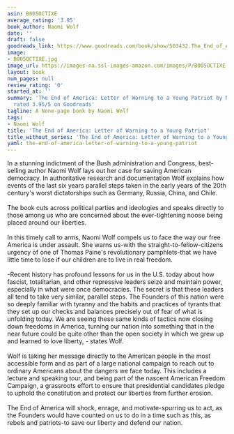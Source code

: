 ```yaml
---
asin: B005OCTIXE
average_rating: '3.95'
book_author: Naomi Wolf
date: ''
draft: false
goodreads_link: https://www.goodreads.com/book/show/503432.The_End_of_America
image:
- B005OCTIXE.jpg
image_url: https://images-na.ssl-images-amazon.com/images/P/B005OCTIXE.01._SCLZZZZZZZ.jpg
layout: book
num_pages: null
review_rating: '0'
started_at: ''
summary: 'The End of America: Letter of Warning to a Young Patriot by Naomi Wolf -
  rated 3.95/5 on Goodreads'
tagline: A None-page book by Naomi Wolf
tags:
- Naomi Wolf
title: 'The End of America: Letter of Warning to a Young Patriot'
title_without_series: 'The End of America: Letter of Warning to a Young Patriot'
yaml: the-end-of-america-letter-of-warning-to-a-young-patriot
---
```


In a stunning indictment of the Bush administration and Congress, best-selling author Naomi Wolf lays out her case for saving American democracy. In authoritative research and documentation Wolf explains how events of the last six years parallel steps taken in the early years of the 20th century's worst dictatorships such as Germany, Russia, China, and Chile.<br /><br /> The book cuts across political parties and ideologies and speaks directly to those among us who are concerned about the ever-tightening noose being placed around our liberties.<br /><br /> In this timely call to arms, Naomi Wolf compels us to face the way our free America is under assault. She warns us-with the straight-to-fellow-citizens urgency of one of Thomas Paine's revolutionary pamphlets-that we have little time to lose if our children are to live in real freedom.<br /><br /> -Recent history has profound lessons for us in the U.S. today about how fascist, totalitarian, and other repressive leaders seize and maintain power, especially in what were once democracies. The secret is that these leaders all tend to take very similar, parallel steps. The Founders of this nation were so deeply familiar with tyranny and the habits and practices of tyrants that they set up our checks and balances precisely out of fear of what is unfolding today. We are seeing these same kinds of tactics now closing down freedoms in America, turning our nation into something that in the near future could be quite other than the open society in which we grew up and learned to love liberty, - states Wolf.<br /><br /> Wolf is taking her message directly to the American people in the most accessible form and as part of a large national campaign to reach out to ordinary Americans about the dangers we face today. This includes a lecture and speaking tour, and being part of the nascent American Freedom Campaign, a grassroots effort to ensure that presidential candidates pledge to uphold the constitution and protect our liberties from further erosion.<br /><br /> The End of America will shock, enrage, and motivate-spurring us to act, as the Founders would have counted on us to do in a time such as this, as rebels and patriots-to save our liberty and defend our nation.